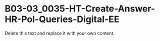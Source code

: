 

# B03-03_0035-HT-Create-Answer-HR-Pol-Queries-Digital-EE

Delete this text and replace it with your own content.
